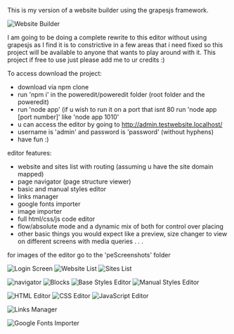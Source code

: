 This is my version of a website builder using the grapesjs framework.

![Website Builder](peScreenshots/GeneralEditor.PNG)

I am going to be doing a complete rewrite to this editor without using grapesjs as I find it is to constrictive in a few areas that i need fixed so this project will be available to anyone that wants to play around with it.
This project if free to use just please add me to ur credits :)

To access download the project:
- download via npm clone
- run 'npm i' in the poweredit/poweredit folder (root folder and the poweredit)
- run 'node app' (if u wish to run it on a port that isnt 80 run 'node app [port number]' like 'node app 1010'
- u can access the editor by going to http://admin.testwebsite.localhost/
- username is 'admin' and password is 'password' (without hyphens)
- have fun :)

editor features:
 - website and sites list with routing (assuming u have the site domain mapped)
 - page navigator (page structure viewer)
 - basic and manual styles editor
 - links manager
 - google fonts importer
 - image importer
 - full html/css/js code editor
 - flow/absolute mode and a dynamic mix of both for control over placing
 - other basic things you would expect like a preview, size changer to view on different screens with media queries . . .

for images of the editor go to the 'peScreenshots' folder

![Login Screen](peScreenshots/LoginScreen.PNG)
![Website List](peScreenshots/WebsiteList.PNG)
![Sites List](peScreenshots/SitesList.PNG)

![navigator](peScreenshots/Navigator.PNG)
![Blocks](peScreenshots/Blocks.PNG)
![Base Styles Editor](peScreenshots/BasicStylesEditor.PNG)
![Manual Styles Editor](peScreenshots/ManualStylesEditor.PNG)

![HTML Editor](peScreenshots/HTMLEditor.PNG)
![CSS Editor](peScreenshots/CSSEditor.PNG)
![JavaScript Editor](peScreenshots/JavascriptEditor.PNG)

![Links Manager](peScreenshots/LinksManager.PNG)

![Google Fonts Importer](peScreenshots/GoogleFontsImporter.PNG)
